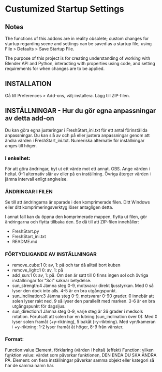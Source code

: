 # Custumized Startup Settings

## Notes

The functions of this addons are in reality obsolete; custom changes for startup regarding scene and settings can be saved as a startup file, using File > Defaults > Save Startup File.

The purpose of this project is for creating understanding of working with Blender API and Python, interacting with properties using code, and setting requirements for when changes are to be applied.


## INSTALLATION
Gå till Preferences > Add-ons, välj installera. Lägg till ZIP-filen.


## INSTÄLLNINGAR - Hur du gör egna anpassningar av detta add-on
Du kan göra egna justeringar i FreshStart_ini.txt för ett antal förinställda anpassningar.
Du kan slå av och på eller justera anpassningar genom att ändra värden i FreshStart_ini.txt.
Numeriska alternativ för inställningar anges till höger.

### I enkelhet:
För att göra ändringar, byt ut ett värde mot ett annat.
OBS. Ange värden i heltal.
0-1 alternativ slår av eller på en inställning.
Övriga återger värden i jämna intervall enligt angivelse.


### ÄNDRINGAR I FILEN
Se till att ändringarna är sparade i den komprimerade filen.
Ditt Windows eller ditt komprimeringsverktyg löser antagligen detta.

I annat fall kan du öppna den komprimerade mappen, flytta ut filen, gör ändringarna och flytta tillbaka den.
Se då till att ZIP-filen innehåller:
- FreshStart.py
- FreshStart_ini.txt
- README.md


### FÖRTYDLIGANDE AV INSTÄLLNINGAR
- remove_cube:1
  0: av, 1: på och tar då alltså bort kuben
- remove_light:1
  0: av, 1: på
- add_sun:1
  0: av, 1: på. Om den är satt till 0 finns ingen sol och övriga inställningar för "Sol" saknar betydelse.
- sun_strength:4
  Jämna steg 0-9, motsvarar direkt ljusstyrkan. Med 0 så lyser den dock inte alls.
  4-5 är en bra utgångspunkt.
- sun_inclination:3
  Jämna steg 0-9, motsvarar 0-90 grader. 0 innebär att solen lyser rakt ned, 9 så lyser den parallellt med marken.
  3-6 är en bra utgångspunkt för dagsljus.
- sun_direction:1
  Jämna steg 0-9, varje steg är 36 grader i medsols rotation. 
  Förutsatt att solen har en lutning (sun_inclination över 0): 
  Med 0 lyser solen framåt (+y-riktning), 5 bakåt (-y-riktning).
  Med vyn/kameran i +y-riktning: 1-2 lyser framåt åt höger, 8-9 från vänster.
  

### Format: 
Function:value       Element, förklaring (värden i heltal) (effekt)
Function: vilken funktion
value: värdet som påverkar funktionen, DEN ENDA DU SKA ÄNDRA PÅ.
Element: om flera inställningar påverkar samma objekt eller kategori så har de samma namn här.


